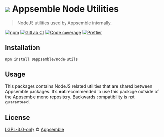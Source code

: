 # ![](https://gitlab.com/appsemble/appsemble/-/raw/0.20.18/config/assets/logo.svg) Appsemble Node Utilities

> NodeJS utilities used by Appsemble internally.

[![npm](https://img.shields.io/npm/v/@appsemble/node-utils)](https://www.npmjs.com/package/@appsemble/node-utils)
[![GitLab CI](https://gitlab.com/appsemble/appsemble/badges/0.20.18/pipeline.svg)](https://gitlab.com/appsemble/appsemble/-/releases/0.20.18)
[![Code coverage](https://codecov.io/gl/appsemble/appsemble/branch/0.20.18/graph/badge.svg)](https://codecov.io/gl/appsemble/appsemble)
[![Prettier](https://img.shields.io/badge/code_style-prettier-ff69b4.svg)](https://prettier.io)

## Installation

```sh
npm install @appsemble/node-utils
```

## Usage

This packages contains NodeJS related utilities that are shared between Appsemble packages. It’s
**not** recommended to use this package outside of the Appsemble mono repository. Backwards
compatibility is not guaranteed.

## License

[LGPL-3.0-only](https://gitlab.com/appsemble/appsemble/-/blob/0.20.18/LICENSE.md) ©
[Appsemble](https://appsemble.com)
